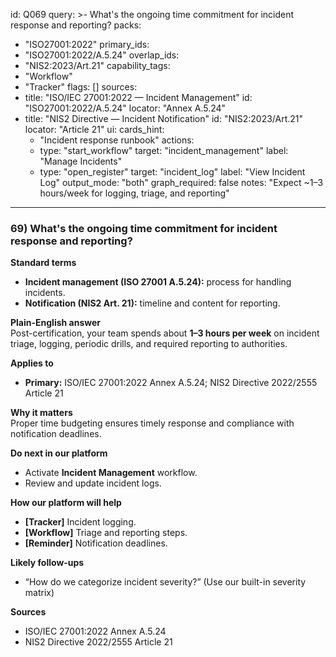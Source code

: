 id: Q069
query: >-
  What's the ongoing time commitment for incident response and reporting?
packs:
  - "ISO27001:2022"
primary_ids:
  - "ISO27001:2022/A.5.24"
overlap_ids:
  - "NIS2:2023/Art.21"
capability_tags:
  - "Workflow"
  - "Tracker"
flags: []
sources:
  - title: "ISO/IEC 27001:2022 — Incident Management"
    id: "ISO27001:2022/A.5.24"
    locator: "Annex A.5.24"
  - title: "NIS2 Directive — Incident Notification"
    id: "NIS2:2023/Art.21"
    locator: "Article 21"
ui:
  cards_hint:
    - "Incident response runbook"
  actions:
    - type: "start_workflow"
      target: "incident_management"
      label: "Manage Incidents"
    - type: "open_register"
      target: "incident_log"
      label: "View Incident Log"
output_mode: "both"
graph_required: false
notes: "Expect ~1–3 hours/week for logging, triage, and reporting"
---
### 69) What's the ongoing time commitment for incident response and reporting?

**Standard terms**  
- **Incident management (ISO 27001 A.5.24):** process for handling incidents.  
- **Notification (NIS2 Art. 21):** timeline and content for reporting.

**Plain-English answer**  
Post-certification, your team spends about **1–3 hours per week** on incident triage, logging, periodic drills, and required reporting to authorities.

**Applies to**  
- **Primary:** ISO/IEC 27001:2022 Annex A.5.24; NIS2 Directive 2022/2555 Article 21

**Why it matters**  
Proper time budgeting ensures timely response and compliance with notification deadlines.

**Do next in our platform**  
- Activate **Incident Management** workflow.  
- Review and update incident logs.

**How our platform will help**  
- **[Tracker]** Incident logging.  
- **[Workflow]** Triage and reporting steps.  
- **[Reminder]** Notification deadlines.

**Likely follow-ups**  
- “How do we categorize incident severity?” (Use our built-in severity matrix)

**Sources**  
- ISO/IEC 27001:2022 Annex A.5.24  
- NIS2 Directive 2022/2555 Article 21
